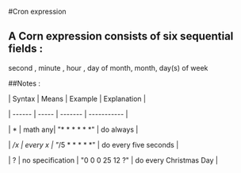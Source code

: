 #Cron expression

## A Corn expression consists of six sequential fields :

second , minute , hour , day of month, month, day(s) of week

##Notes :

| Syntax | Means | Example | Explanation |

| ------ | ----- | ------- | ----------- |

| *      | math any| "* * * * * *" | do always |

| */x    | every x | "*/5 * * * * *" | do every five seconds |

| ?      | no specification | "0 0 0 25 12 ?" | do every Christmas Day |
